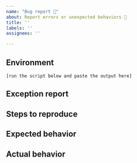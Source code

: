 ```yaml
---
name: "Bug report 🐛"
about: Report errors or unexpected behaviors 🤔
title: ''
labels: ''
assignees: ''

---
```


<!--

Before submitting your bug report ...
- Please make sure you are able to reproduce the issue with the latest version of PSReadLine.
- Please check for duplicates. +1 the duplicate if you find one and add additional details if you have any.

The maintainer may close your issue without further explanation or engagement if:
- You delete this entire template and go your own path;
- You file an issue that has many duplicates;
- You file an issue completely blank in the body.

-->

## Environment

```none
[run the script below and paste the output here]
```

<!--

The following script will generate the environment data that helps triage and investigate the issue.
Please run the script in the PowerShell session where you ran into the issue and provide the output above.

& {
    $hostName = $Host.Name
    if ($hostName -eq "ConsoleHost" -and (Get-Command Get-CimInstance -ErrorAction SilentlyContinue)) {
        $id = $PID
        $inWindowsTerminal = $false
        while ($true) {
            $p = Get-CimInstance -ClassName Win32_Process -Filter "ProcessId Like $id"
            if (!$p -or !$p.Name) { break }
            if ($p.Name -eq "WindowsTerminal.exe") { $inWindowsTerminal = $true; break }
            $id = $p.ParentProcessId
        }
        if ($inWindowsTerminal) { $hostName += " (Windows Terminal)" }
    }

    "`nPS version: $($PSVersionTable.PSVersion)"
    $m = Get-Module PSReadline
    $v = $m.Version; $pre = $m.PrivateData.PSData.Prerelease
    if ($pre) { $v = "$v-$pre" }
    "PSReadline version: $v"
    if ($IsLinux -or $IsMacOS) {
        "os: $(uname -a)"
    } else {
        "os: $((dir $env:SystemRoot\System32\cmd.exe).VersionInfo.FileVersion)"
    }
    "PS file version: $($name = if ($PSVersionTable.PSEdition -eq "Core") { "pwsh.dll" } else { "powershell.exe" }; (dir $pshome\$name).VersionInfo.FileVersion)"
    "HostName: $hostName"
    "BufferWidth: $([console]::BufferWidth)"
    "BufferHeight: $([console]::BufferHeight)`n"
}

-->

## Exception report

<!-- Copy and paste the keys and the exception stack trace printed by PSReadLine, if there is any -->

## Steps to reproduce

<!-- A description of how to trigger this bug. -->

## Expected behavior

<!-- A description of what you're expecting, possibly containing screenshots or reference material. -->

## Actual behavior

<!-- What's actually happening? -->
